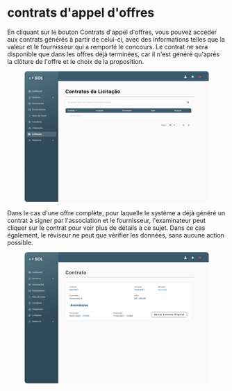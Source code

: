# contrats d'appel d'offres

En cliquant sur le bouton Contrats d'appel d'offres, vous pouvez accéder aux contrats générés à partir de celui-ci, avec des informations telles que la valeur et le fournisseur qui a remporté le concours. Le contrat ne sera disponible que dans les offres déjà terminées, car il n'est généré qu'après la clôture de l'offre et le choix de la proposition.

<figure><img src="../../../.gitbook/assets/Contratos da Licitação.png" alt=""><figcaption></figcaption></figure>

Dans le cas d'une offre complète, pour laquelle le système a déjà généré un contrat à signer par l'association et le fournisseur, l'examinateur peut cliquer sur le contrat pour voir plus de détails à ce sujet. Dans ce cas également, le réviseur ne peut que vérifier les données, sans aucune action possible.

<figure><img src="../../../.gitbook/assets/Contrato (assinado).png" alt=""><figcaption></figcaption></figure>
